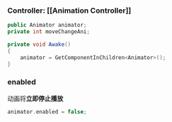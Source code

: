 
### Controller: [[Animation Controller]]

```csharp
public Animator animator;
private int moveChangeAni;

private void Awake() 
{
	animator = GetComponentInChildren<Animator>();
}
```




### enabled
动画将**立即停止播放**

```cpp
animator.enabled = false;
```